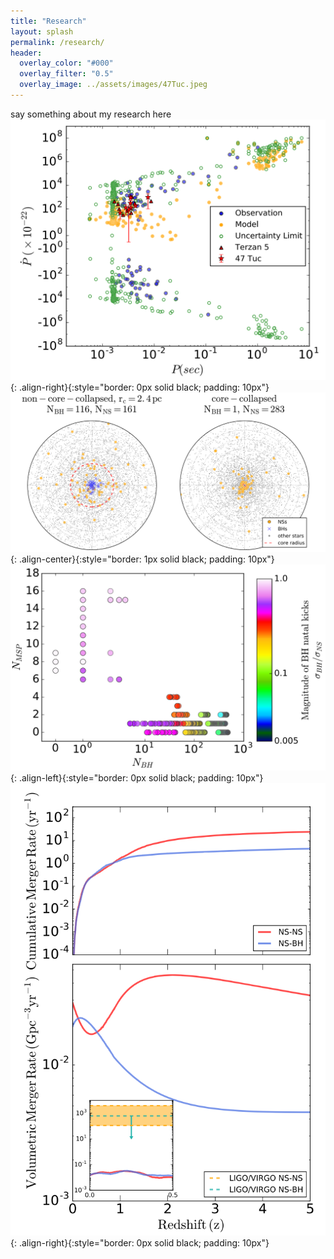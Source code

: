 ```yaml
---
title: "Research"
layout: splash
permalink: /research/
header:
  overlay_color: "#000"
  overlay_filter: "0.5"
  overlay_image: ../assets/images/47Tuc.jpeg
---
```

say something about my research here
![image-right](../assets/images/ppdot.png){: .align-right}{:style="border: 0px solid black; padding: 10px"}
![image-center](../assets/images/cc_noncc_2dproj.png){: .align-center}{:style="border: 1px solid black; padding: 10px"}
![image-left](../assets/images/nbh_nmsp.png){: .align-left}{:style="border: 0px solid black; padding: 10px"}
![image-right](../assets/images/merger_rate.png){: .align-right}{:style="border: 0px solid black; padding: 10px"}
<!--
47Tuc.jpeg           bio-photo.jpg        coffee.jpeg          merger_rate.png      ppdot.png
Ye_2019.jpg          cc_noncc_2dproj.png  gc_mass_rcrh.png     nbh_nmsp.png
-->
